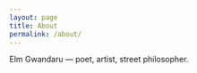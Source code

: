 ```yaml
---
layout: page
title: About
permalink: /about/
---
```

Elm Gwandaru — poet, artist, street philosopher.
